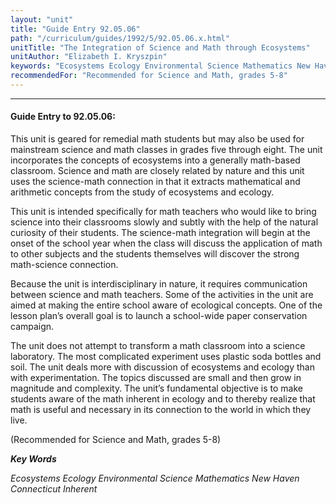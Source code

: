 ```yaml
---
layout: "unit"
title: "Guide Entry 92.05.06"
path: "/curriculum/guides/1992/5/92.05.06.x.html"
unitTitle: "The Integration of Science and Math through Ecosystems"
unitAuthor: "Elizabeth I. Kryszpin"
keywords: "Ecosystems Ecology Environmental Science Mathematics New Haven Connecticut Inherent"
recommendedFor: "Recommended for Science and Math, grades 5-8"
---
```

<body>
<hr/>
 <h4>
  Guide Entry to 92.05.06:
 </h4>
 This unit is geared for remedial math students but may also be used for mainstream science and math classes in grades five through eight. The unit incorporates the concepts of ecosystems into a generally math-based classroom. Science and math are closely related by nature and this unit uses the science-math connection in that it extracts mathematical and arithmetic concepts from the study of ecosystems and ecology.
 <p>
  This unit is intended specifically for math teachers who would like to bring science into their classrooms slowly and subtly with the help of the natural curiosity of their students. The science-math integration will begin at the onset of the school year when the class will discuss the application of math to other subjects and the students themselves will discover the strong math-science connection.
 </p>
 <p>
  Because the unit is interdisciplinary in nature, it requires communication between science and math teachers. Some of the activities in the unit are aimed at making the entire school aware of ecological concepts. One of the lesson plan’s overall goal is to launch a school-wide paper conservation campaign.
 </p>
 <p>
  The unit does not attempt to transform a math classroom into a science laboratory. The most complicated experiment uses plastic soda bottles and soil. The unit deals more with discussion of ecosystems and ecology than with experimentation. The topics discussed are small and then grow in magnitude and complexity. The unit’s fundamental objective is to make students aware of the math inherent in ecology and to thereby realize that math is useful and necessary in its connection to the world in which they live.
 </p>
 <p>
  (Recommended for Science and Math, grades 5-8)
 </p>
<p>
  <b>
   <i>
    Key Words
   </i>
  </b>
  <br/>
 </p>
 <p>
  <i>
   Ecosystems Ecology Environmental Science Mathematics New Haven Connecticut Inherent
  </i>
 </p>

</body>